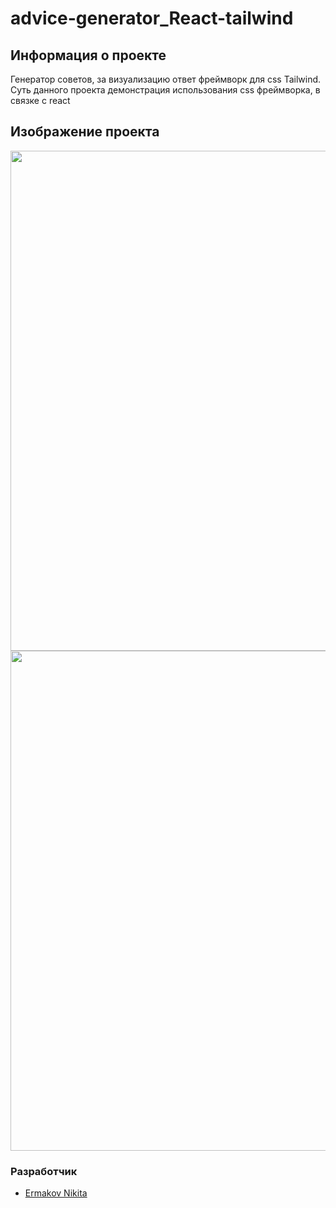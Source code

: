 # advice-generator_React-tailwind

## Информация о проекте
Генератор советов, за визуализацию ответ фреймворк для css Tailwind. Суть данного проекта демонстрация использования css фреймворка, в связке с react
## Изображение проекта

<img src="https://i.ibb.co/tPYhmRG/image.png" width="800px">
<img src="https://i.ibb.co/p0Btwxr/image.png" width="800px">

### Разработчик

- [Ermakov Nikita](https://github.com/agr0meow)
